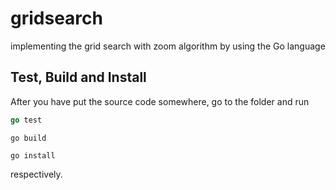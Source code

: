 # gridsearch
implementing the grid search with zoom algorithm by using the Go language

## Test, Build and Install
After you have put the source code somewhere, go to the folder and run
```go
go test
```

```
go build
```

```
go install
```
respectively.
